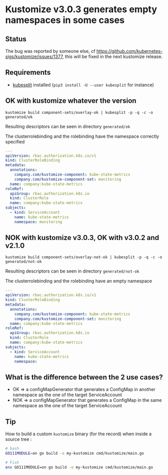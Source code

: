# Kustomize v3.0.3 generates empty namespaces in some cases

## Status

The bug was reported by someone else, cf <https://github.com/kubernetes-sigs/kustomize/issues/1377>, this will be fixed in the next kustomize release.

## Requirements

- [kubesplit](https://github.com/looztra/kubesplit) installed (`pip3 install -U --user kubesplit` for instance)

## OK with kustomize whatever the version

`kustomize build component-sets/overlay-ok | kubesplit -p -q -c -o generated/ok`

Resulting descriptors can be seen in directory `generated/ok`

The clusterrolebinding and the rolebinding have the namespace correctly specified

```yaml
---
apiVersion: rbac.authorization.k8s.io/v1
kind: ClusterRoleBinding
metadata:
  annotations:
    company.com/kustomize-component: kube-state-metrics
    company.com/kustomize-component-set: monitoring
  name: company:kube-state-metrics
roleRef:
  apiGroup: rbac.authorization.k8s.io
  kind: ClusterRole
  name: company:kube-state-metrics
subjects:
  - kind: ServiceAccount
    name: kube-state-metrics
    namespace: monitoring
```

## NOK with kustomize v3.0.3, OK with v3.0.2 and v2.1.0

`kustomize build component-sets/overlay-not-ok | kubesplit -p -q -c -o generated/not-ok`

Resulting descriptors can be seen in directory `generated/not-ok`

The clusterrolebinding and the rolebinding have an empty namespace

```yaml
---
apiVersion: rbac.authorization.k8s.io/v1
kind: ClusterRoleBinding
metadata:
  annotations:
    company.com/kustomize-component: kube-state-metrics
    company.com/kustomize-component-set: monitoring
  name: company:kube-state-metrics
roleRef:
  apiGroup: rbac.authorization.k8s.io
  kind: ClusterRole
  name: company:kube-state-metrics
subjects:
  - kind: ServiceAccount
    name: kube-state-metrics
    namespace:
```

## What is the difference between the 2 use cases?

- OK => a configMapGenerator that generates a ConfigMap in another namespace as the one of the target ServiceAccount
- NOK => a configMapGenerator that generates a ConfigMap in the same namespace as the one of the target ServiceAccount

## Tip

How to build a custom `kustomize` binary (for the record) when inside a source tree :

```bash
# bash
GO111MODULE=on go build -o my-kustomize cmd/kustomize/main.go

# Fish
env GO111MODULE=on go build -o my-kustomize cmd/kustomize/main.go

```
